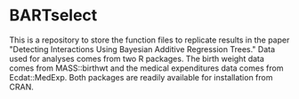 # BARTselect

This is a repository to store the function files to replicate results in the paper "Detecting Interactions Using Bayesian Additive Regression Trees." Data used for analyses comes from two R packages. The birth weight data comes from MASS::birthwt and the medical expenditures data comes from Ecdat::MedExp. Both packages are readily available for installation from CRAN.